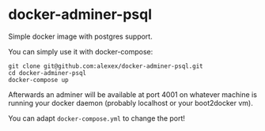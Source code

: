 # docker-adminer-psql

Simple docker image with postgres support.

You can simply use it with docker-compose:

    git clone git@github.com:alexex/docker-adminer-psql.git
    cd docker-adminer-psql
    docker-compose up

Afterwards an adminer will be available at port 4001 on whatever machine is running your docker daemon (probably localhost or your boot2docker vm).

You can adapt `docker-compose.yml` to change the port!
